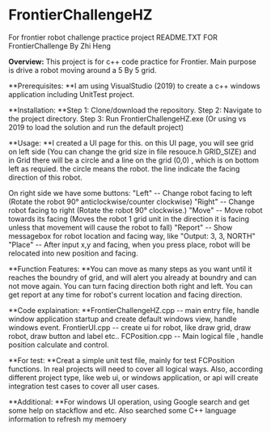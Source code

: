 # FrontierChallengeHZ
For frontier robot challenge practice project
README.TXT FOR FrontierChallenge By Zhi Heng

**Overview:**
This project is for c++ code practice for Frontier. Main purpose is drive a robot moving around a 5 By 5 grid.

**Prerequisites:
**I am using VisualStudio (2019) to create a c++ windows application including UnitTest project.

**Installation:
**Step 1: Clone/download the repository.
Step 2: Navigate to the project directory.
Step 3: Run FrontierChallengeHZ.exe (Or using vs 2019 to load the solution and run the default project)

**Usage:
**I created a UI page for this. on this UI page, you will see grid on left side (You can change the grid size in file resouce.h GRID_SIZE)
and in Grid there will be a circle and a line on the grid (0,0) , which is on bottom left as requied. 
the circle means the robot.
the line indicate the facing direction of this robot.

On right side we have some buttons:
"Left" -- Change robot facing to left (Rotate the robot 90° anticlockwise/counter clockwise)
"Right" -- Change robot facing to right (Rotate the robot 90° clockwise.)
"Move" -- Move robot towards its facing (Moves the robot 1 grid unit in the direction it is facing unless that movement will cause the robot to fall)
"Report" -- Show messagebox for robot location and facing way, like "Output: 3, 3, NORTH"
"Place" -- After input x,y and facing, when you press place, robot will be relocated into new position and facing.

**Function Features:
**You can move as many steps as you want until it reaches the boundry of grid, and will alert you already at boundry and can not move again.
You can turn facing direction both right and left.
You can get report at any time for robot's current location and facing direction.

**Code explaination:
**FrontierChallengeHZ.cpp -- main entry file, handle window application startup and create default windows view, handle windows event.
FrontierUI.cpp -- create ui for robot, like draw grid, draw robot, draw button and label etc..
FCPosition.cpp -- Main logical file , handle position calculate and control. 

**For test:
**Creat a simple unit test file, mainly for test FCPosition functions. In real projects will need to cover all logical ways.
Also, according different project type, like web ui, or windows application, or api will create integration test cases to cover all user cases.

**Additional:
**For windows UI operation, using Google search and get some help on stackflow and etc. 
Also searched some C++ language information to refresh my memoery
